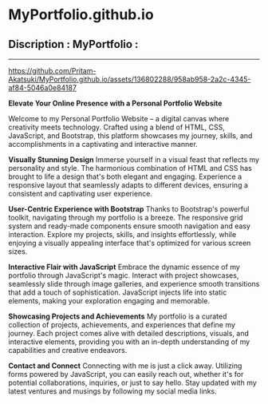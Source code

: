 # MyPortfolio.github.io

Discription : MyPortfolio :
-------
------
https://github.com/Pritam-Akatsuki/MyPortfolio.github.io/assets/136802288/958ab958-2a2c-4345-af84-5046a0e84187

**Elevate Your Online Presence with a Personal Portfolio Website**

Welcome to my Personal Portfolio Website – a digital canvas where creativity meets technology. Crafted using a blend of HTML, CSS, JavaScript, and Bootstrap, this platform showcases my journey, skills, and accomplishments in a captivating and interactive manner.



**Visually Stunning Design**
Immerse yourself in a visual feast that reflects my personality and style. The harmonious combination of HTML and CSS has brought to life a design that's both elegant and engaging. Experience a responsive layout that seamlessly adapts to different devices, ensuring a consistent and captivating user experience.

**User-Centric Experience with Bootstrap**
Thanks to Bootstrap's powerful toolkit, navigating through my portfolio is a breeze. The responsive grid system and ready-made components ensure smooth navigation and easy interaction. Explore my projects, skills, and insights effortlessly, while enjoying a visually appealing interface that's optimized for various screen sizes.

**Interactive Flair with JavaScript**
Embrace the dynamic essence of my portfolio through JavaScript's magic. Interact with project showcases, seamlessly slide through image galleries, and experience smooth transitions that add a touch of sophistication. JavaScript injects life into static elements, making your exploration engaging and memorable.

**Showcasing Projects and Achievements**
My portfolio is a curated collection of projects, achievements, and experiences that define my journey. Each project comes alive with detailed descriptions, visuals, and interactive elements, providing you with an in-depth understanding of my capabilities and creative endeavors.

**Contact and Connect**
Connecting with me is just a click away. Utilizing forms powered by JavaScript, you can easily reach out, whether it's for potential collaborations, inquiries, or just to say hello. Stay updated with my latest ventures and musings by following my social media links.

